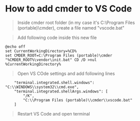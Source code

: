 # How to add cmder to VS Code

> Inside cmder root folder (in my case it's C:\Program Files (portable)\cmder), create a file named "vscode.bat"

> Add following code inside this new file

```
@echo off 
set CurrentWorkingDirectory=%CD%
set CMDER_ROOT=C:\Program Files (portable)\cmder
"%CMDER_ROOT%\vendor\init.bat" CD /D >nul
%CurrentWorkingDirectory%
```

> Open VS COde settings and add following lines

```
    "terminal.integrated.shell.windows": "C:\\WINDOWS\\system32\\cmd.exe",
    "terminal.integrated.shellArgs.windows": [
        "/K",
        "C:\\Program Files (portable)\\cmder\\vscode.bat"
    ]
```

> Restart VS Code and open terminal